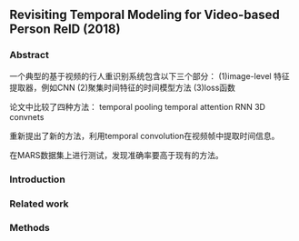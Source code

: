 ## Revisiting Temporal Modeling for Video-based Person ReID (2018)


### Abstract

一个典型的基于视频的行人重识别系统包含以下三个部分：
(1)image-level 特征提取器，例如CNN
(2)聚集时间特征的时间模型方法
(3)loss函数

论文中比较了四种方法：
temporal pooling
temporal attention
RNN
3D convnets

重新提出了新的方法，利用temporal convolution在视频帧中提取时间信息。

在MARS数据集上进行测试，发现准确率要高于现有的方法。

### Introduction





### Related work



### Methods





### 


